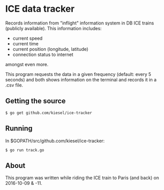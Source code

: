 # ICE data tracker

Records information from "inflight" information system in DB ICE trains (publicly available). This information includes:

* current speed
* current time
* current position (longitude, latitude)
* connection status to internet

amongst even more.

This program requests the data in a given frequency (default: every 5 seconds) and both shows information on the terminal and records it in a .csv file.

## Getting the source

    $ go get github.com/kiesel/ice-tracker

## Running

In $GOPATH/src/github.com/kiesel/ice-tracker:

    $ go run track.go 

## About

This program was written while riding the ICE train to Paris (and back) on 2016-10-09 & -11.